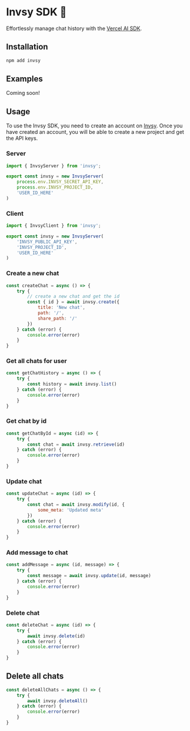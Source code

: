 # Invsy SDK 💬

Effortlessly manage chat history with the [Vercel AI SDK](https://sdk.vercel.ai/).

## Installation

```bash
npm add invsy
```

## Examples
Coming soon!

## Usage
To use the Invsy SDK, you need to create an account on [Invsy](https://dash.invsy.com/). Once you have created an account, you will be able to create a new project and get the API keys.

### Server

```javascript
import { InvsyServer } from 'invsy';

export const invsy = new InvsyServer(
	process.env.INVSY_SECRET_API_KEY,
	process.env.INVSY_PROJECT_ID,
	'USER_ID_HERE'
)
```

### Client

```javascript
import { InvsyClient } from 'invsy';

export const invsy = new InvsyServer(
	'INVSY_PUBLIC_API_KEY',
	'INVSY_PROJECT_ID',
	'USER_ID_HERE'
)
```

### Create a new chat

```javascript
const createChat = async () => {
	try {
		// create a new chat and get the id
		const { id } = await invsy.create({
			title: 'New chat',
			path: '/',
			share_path: '/'
		})
	} catch (error) {
		console.error(error)
	}	
}
```

### Get all chats for user

```javascript
const getChatHistory = async () => {
    try {
        const history = await invsy.list()
    } catch (error) {
        console.error(error)
    }	
}
```

### Get chat by id

```javascript
const getChatById = async (id) => {
    try {
        const chat = await invsy.retrieve(id)
    } catch (error) {
        console.error(error)
    }	
}
```

### Update chat

```javascript
const updateChat = async (id) => {
    try {
        const chat = await invsy.modify(id, {
            some_meta: 'Updated meta'
        })
    } catch (error) {
        console.error(error)
    }	
}
```

### Add message to chat

```javascript
const addMessage = async (id, message) => {
    try {
        const message = await invsy.update(id, message)
    } catch (error) {
        console.error(error)
    }	
}
```

### Delete chat

```javascript
const deleteChat = async (id) => {
    try {
        await invsy.delete(id)
    } catch (error) {
        console.error(error)
    }	
}
```

## Delete all chats

```javascript
const deleteAllChats = async () => {
    try {
        await invsy.deleteAll()
    } catch (error) {
        console.error(error)
    }	
}
```